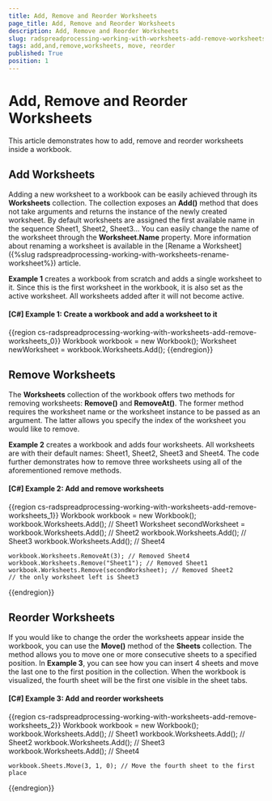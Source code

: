 ```yaml
---
title: Add, Remove and Reorder Worksheets
page_title: Add, Remove and Reorder Worksheets
description: Add, Remove and Reorder Worksheets
slug: radspreadprocessing-working-with-worksheets-add-remove-worksheets
tags: add,and,remove,worksheets, move, reorder
published: True
position: 1
---
```


# Add, Remove and Reorder Worksheets



This article demonstrates how to add, remove and reorder worksheets inside a workbook.
      
## Add Worksheets

Adding a new worksheet to a workbook can be easily achieved through its __Worksheets__ collection. The collection exposes an __Add()__ method that does not take arguments and returns the instance of the newly created worksheet. By default worksheets are assigned the first available name in the sequence Sheet1, Sheet2, Sheet3… You can easily change the name of the worksheet through the __Worksheet.Name__ property. More information about renaming a worksheet is available in the [Rename a Worksheet]({%slug radspreadprocessing-working-with-worksheets-rename-worksheet%}) article.
        

__Example 1__ creates a workbook from scratch and adds a single worksheet to it. Since this is the first worksheet in the workbook, it is also set as the active worksheet. All worksheets added after it will not become active.
        

#### __[C#] Example 1: Create a workbook and add a worksheet to it__

{{region cs-radspreadprocessing-working-with-worksheets-add-remove-worksheets_0}}
	Workbook workbook = new Workbook();
	Worksheet newWorksheet = workbook.Worksheets.Add();
{{endregion}}



## Remove Worksheets

The __Worksheets__ collection of the workbook offers two methods for removing worksheets: __Remove()__ and __RemoveAt()__. The former method requires the worksheet name or the worksheet instance to be passed as an argument. The latter allows you specify the index of the worksheet you would like to remove.
        

__Example 2__ creates a workbook and adds four worksheets. All worksheets are with their default names: Sheet1, Sheet2, Sheet3 and Sheet4. The code further demonstrates how to remove three worksheets using all of the aforementioned remove methods.
        

#### __[C#] Example 2: Add and remove worksheets__

{{region cs-radspreadprocessing-working-with-worksheets-add-remove-worksheets_1}}
	Workbook workbook = new Workbook();
	workbook.Worksheets.Add(); // Sheet1
	Worksheet secondWorksheet = workbook.Worksheets.Add(); // Sheet2
	workbook.Worksheets.Add(); // Sheet3
	workbook.Worksheets.Add(); // Sheet4
	
	workbook.Worksheets.RemoveAt(3); // Removed Sheet4
	workbook.Worksheets.Remove("Sheet1"); // Removed Sheet1
	workbook.Worksheets.Remove(secondWorksheet); // Removed Sheet2
	// the only worksheet left is Sheet3
{{endregion}}


## Reorder Worksheets

If you would like to change the order the worksheets appear inside the workbook, you can use the **Move()** method of the **Sheets** collection. The method allows you to move one or more consecutive sheets to a specified position. In **Example 3**, you can see how you can insert 4 sheets and move the last one to the first position in the collection. When the workbook is visualized, the fourth sheet will be the first one visible in the sheet tabs.

#### __[C#] Example 3: Add and reorder worksheets__

{{region cs-radspreadprocessing-working-with-worksheets-add-remove-worksheets_2}}
	Workbook workbook = new Workbook();
	workbook.Worksheets.Add(); // Sheet1
	workbook.Worksheets.Add(); // Sheet2
	workbook.Worksheets.Add(); // Sheet3
	workbook.Worksheets.Add(); // Sheet4
	
	workbook.Sheets.Move(3, 1, 0); // Move the fourth sheet to the first place

{{endregion}}